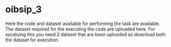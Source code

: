 # oibsip_3
Here the code and dataset available for performing the task are available.
The dataset required for the executing the code are uploaded here.
For excetuing this you need 2 dataset that are been  uploaded so download both the dataset for execution.
